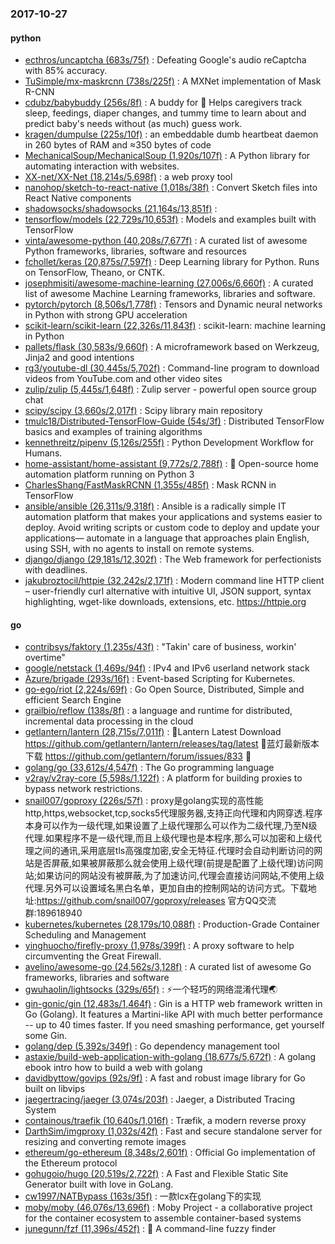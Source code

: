 ### 2017-10-27

#### python
* [ecthros/uncaptcha (683s/75f)](https://github.com/ecthros/uncaptcha) : Defeating Google's audio reCaptcha with 85% accuracy.
* [TuSimple/mx-maskrcnn (738s/225f)](https://github.com/TuSimple/mx-maskrcnn) : A MXNet implementation of Mask R-CNN
* [cdubz/babybuddy (256s/8f)](https://github.com/cdubz/babybuddy) : A buddy for 👶 Helps caregivers track sleep, feedings, diaper changes, and tummy time to learn about and predict baby's needs without (as much) guess work.
* [kragen/dumpulse (225s/10f)](https://github.com/kragen/dumpulse) : an embeddable dumb heartbeat daemon in 260 bytes of RAM and ≈350 bytes of code
* [MechanicalSoup/MechanicalSoup (1,920s/107f)](https://github.com/MechanicalSoup/MechanicalSoup) : A Python library for automating interaction with websites.
* [XX-net/XX-Net (18,214s/5,698f)](https://github.com/XX-net/XX-Net) : a web proxy tool
* [nanohop/sketch-to-react-native (1,018s/38f)](https://github.com/nanohop/sketch-to-react-native) : Convert Sketch files into React Native components
* [shadowsocks/shadowsocks (21,164s/13,851f)](https://github.com/shadowsocks/shadowsocks) : 
* [tensorflow/models (22,729s/10,653f)](https://github.com/tensorflow/models) : Models and examples built with TensorFlow
* [vinta/awesome-python (40,208s/7,677f)](https://github.com/vinta/awesome-python) : A curated list of awesome Python frameworks, libraries, software and resources
* [fchollet/keras (20,875s/7,597f)](https://github.com/fchollet/keras) : Deep Learning library for Python. Runs on TensorFlow, Theano, or CNTK.
* [josephmisiti/awesome-machine-learning (27,006s/6,660f)](https://github.com/josephmisiti/awesome-machine-learning) : A curated list of awesome Machine Learning frameworks, libraries and software.
* [pytorch/pytorch (8,506s/1,778f)](https://github.com/pytorch/pytorch) : Tensors and Dynamic neural networks in Python with strong GPU acceleration
* [scikit-learn/scikit-learn (22,326s/11,843f)](https://github.com/scikit-learn/scikit-learn) : scikit-learn: machine learning in Python
* [pallets/flask (30,583s/9,660f)](https://github.com/pallets/flask) : A microframework based on Werkzeug, Jinja2 and good intentions
* [rg3/youtube-dl (30,445s/5,702f)](https://github.com/rg3/youtube-dl) : Command-line program to download videos from YouTube.com and other video sites
* [zulip/zulip (5,445s/1,648f)](https://github.com/zulip/zulip) : Zulip server - powerful open source group chat
* [scipy/scipy (3,660s/2,017f)](https://github.com/scipy/scipy) : Scipy library main repository
* [tmulc18/Distributed-TensorFlow-Guide (54s/3f)](https://github.com/tmulc18/Distributed-TensorFlow-Guide) : Distributed TensorFlow basics and examples of training algorithms
* [kennethreitz/pipenv (5,126s/255f)](https://github.com/kennethreitz/pipenv) : Python Development Workflow for Humans.
* [home-assistant/home-assistant (9,772s/2,788f)](https://github.com/home-assistant/home-assistant) : 🏡 Open-source home automation platform running on Python 3
* [CharlesShang/FastMaskRCNN (1,355s/485f)](https://github.com/CharlesShang/FastMaskRCNN) : Mask RCNN in TensorFlow
* [ansible/ansible (26,311s/9,318f)](https://github.com/ansible/ansible) : Ansible is a radically simple IT automation platform that makes your applications and systems easier to deploy. Avoid writing scripts or custom code to deploy and update your applications— automate in a language that approaches plain English, using SSH, with no agents to install on remote systems.
* [django/django (29,181s/12,302f)](https://github.com/django/django) : The Web framework for perfectionists with deadlines.
* [jakubroztocil/httpie (32,242s/2,171f)](https://github.com/jakubroztocil/httpie) : Modern command line HTTP client – user-friendly curl alternative with intuitive UI, JSON support, syntax highlighting, wget-like downloads, extensions, etc. https://httpie.org

#### go
* [contribsys/faktory (1,235s/43f)](https://github.com/contribsys/faktory) : "Takin' care of business, workin' overtime"
* [google/netstack (1,469s/94f)](https://github.com/google/netstack) : IPv4 and IPv6 userland network stack
* [Azure/brigade (293s/16f)](https://github.com/Azure/brigade) : Event-based Scripting for Kubernetes.
* [go-ego/riot (2,224s/69f)](https://github.com/go-ego/riot) : Go Open Source, Distributed, Simple and efficient Search Engine
* [grailbio/reflow (138s/8f)](https://github.com/grailbio/reflow) : a language and runtime for distributed, incremental data processing in the cloud
* [getlantern/lantern (28,715s/7,011f)](https://github.com/getlantern/lantern) : 🔴Lantern Latest Download https://github.com/getlantern/lantern/releases/tag/latest 🔴蓝灯最新版本下载 https://github.com/getlantern/forum/issues/833 🔴
* [golang/go (33,612s/4,547f)](https://github.com/golang/go) : The Go programming language
* [v2ray/v2ray-core (5,598s/1,122f)](https://github.com/v2ray/v2ray-core) : A platform for building proxies to bypass network restrictions.
* [snail007/goproxy (226s/57f)](https://github.com/snail007/goproxy) : proxy是golang实现的高性能http,https,websocket,tcp,socks5代理服务器,支持正向代理和内网穿透.程序本身可以作为一级代理,如果设置了上级代理那么可以作为二级代理,乃至N级代理.如果程序不是一级代理,而且上级代理也是本程序,那么可以加密和上级代理之间的通讯,采用底层tls高强度加密,安全无特征.代理时会自动判断访问的网站是否屏蔽,如果被屏蔽那么就会使用上级代理(前提是配置了上级代理)访问网站;如果访问的网站没有被屏蔽,为了加速访问,代理会直接访问网站,不使用上级代理.另外可以设置域名黑白名单，更加自由的控制网站的访问方式。下载地址:https://github.com/snail007/goproxy/releases 官方QQ交流群:189618940
* [kubernetes/kubernetes (28,179s/10,088f)](https://github.com/kubernetes/kubernetes) : Production-Grade Container Scheduling and Management
* [yinghuocho/firefly-proxy (1,978s/399f)](https://github.com/yinghuocho/firefly-proxy) : A proxy software to help circumventing the Great Firewall.
* [avelino/awesome-go (24,562s/3,128f)](https://github.com/avelino/awesome-go) : A curated list of awesome Go frameworks, libraries and software
* [gwuhaolin/lightsocks (329s/65f)](https://github.com/gwuhaolin/lightsocks) : ⚡️一个轻巧的网络混淆代理🌏
* [gin-gonic/gin (12,483s/1,464f)](https://github.com/gin-gonic/gin) : Gin is a HTTP web framework written in Go (Golang). It features a Martini-like API with much better performance -- up to 40 times faster. If you need smashing performance, get yourself some Gin.
* [golang/dep (5,392s/349f)](https://github.com/golang/dep) : Go dependency management tool
* [astaxie/build-web-application-with-golang (18,677s/5,672f)](https://github.com/astaxie/build-web-application-with-golang) : A golang ebook intro how to build a web with golang
* [davidbyttow/govips (92s/9f)](https://github.com/davidbyttow/govips) : A fast and robust image library for Go built on libvips
* [jaegertracing/jaeger (3,074s/203f)](https://github.com/jaegertracing/jaeger) : Jaeger, a Distributed Tracing System
* [containous/traefik (10,640s/1,016f)](https://github.com/containous/traefik) : Træfik, a modern reverse proxy
* [DarthSim/imgproxy (1,032s/42f)](https://github.com/DarthSim/imgproxy) : Fast and secure standalone server for resizing and converting remote images
* [ethereum/go-ethereum (8,348s/2,601f)](https://github.com/ethereum/go-ethereum) : Official Go implementation of the Ethereum protocol
* [gohugoio/hugo (20,519s/2,722f)](https://github.com/gohugoio/hugo) : A Fast and Flexible Static Site Generator built with love in GoLang.
* [cw1997/NATBypass (163s/35f)](https://github.com/cw1997/NATBypass) : 一款lcx在golang下的实现
* [moby/moby (46,076s/13,696f)](https://github.com/moby/moby) : Moby Project - a collaborative project for the container ecosystem to assemble container-based systems
* [junegunn/fzf (11,396s/452f)](https://github.com/junegunn/fzf) : 🌸 A command-line fuzzy finder
